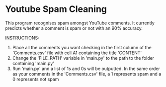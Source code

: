 # Youtube Spam Cleaning

This program recognises spam amongst YouTube comments. It currently predicts whether a comment is spam or not with an 90% accuracy.

INSTRUCTIONS:

1. Place all the comments you want checking in the first column of the 'Comments.csv' file with cell A1 containing the title 'CONTENT'
2. Change the 'FILE_PATH' variable in 'main.py' to the path to the folder containing 'main.py'
3. Run 'main.py' and a list of 1s and 0s will be outputted. In the same order as your comments in the 'Comments.csv' file, a 1 represents spam and a 0 represents not spam